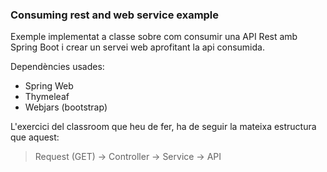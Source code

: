 ### Consuming rest and web service example

Exemple implementat a classe sobre com consumir una API Rest amb Spring Boot 
i crear un servei web aprofitant la api consumida.

Dependències usades:
- Spring Web
- Thymeleaf
- Webjars (bootstrap)

L'exercici del classroom que heu de fer, ha de seguir la mateixa estructura que aquest:  
> Request (GET) -> Controller -> Service -> API